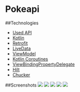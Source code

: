 # Pokeapi
##Technologies 

* [Used API](https://pokeapi.co/docs/v2)
* [Kotlin](https://kotlinlang.org/)
* [Retrofit](https://square.github.io/retrofit/)
* [LiveData](https://developer.android.com/topic/libraries/architecture/livedata)
* [ViewModel](https://developer.android.com/topic/libraries/architecture/viewmodel)
* [Kotlin Coroutines](https://developer.android.com/kotlin/coroutines)
* [ViewBindingPropertyDelegate](https://github.com/androidbroadcast/ViewBindingPropertyDelegate)
* [Hilt](https://developer.android.com/training/dependency-injection/hilt-android)
* [Chucker](https://github.com/ChuckerTeam/chucker)

##Screenshots
![](app/src/main/java/com/example/pokeapi/screenshots/Screenshot_20230714_014600.png)
![](app/src/main/java/com/example/pokeapi/screenshots/Screenshot_20230714_015936.png)
![](app/src/main/java/com/example/pokeapi/screenshots/Screenshot_20230714_015958.png)
![](app/src/main/java/com/example/pokeapi/screenshots/Screenshot_20230714_020016.png)
![](app/src/main/java/com/example/pokeapi/screenshots/Screenshot_20230714_020049.png)
